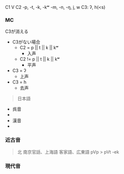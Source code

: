 C1
V
C2 -p, -t, -k, -kʷ -m, -n, -ŋ, j, w
C3: ʔ, h(<s)

### MC
C3が消える
- C3がない場合
	- C2 = p || t || k || kʷ
		- 入声
	- C2 != p || t || k || kʷ
		- 平声
- C3 = ʔ
	- 上声
- C3 = h
	- 去声
> 日本語
- 呉音
- 
- 漢音
-
### 近古音
> 北
> 南京官話、上海語
> 客家語、広東語
pVp > pVt
-ek 
### 現代音